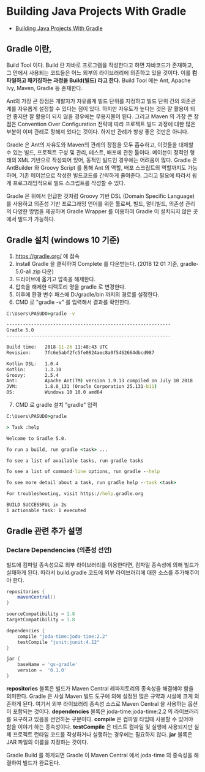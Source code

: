 # Building Java Projects With Gradle
- [Building Java Projects With Gradle](https://spring.io/guides/gs/gradle/#initial)

## Gradle 이란,
Build Tool 이다. Build 란 자바로 프로그램을 작성한다고 하면 자바코드가 존재하고, 그 안에서 사용되는 코드들은 어느 외부의 라이브러리에 의존하고 있을 것이다. 이를 __컴파일하고 패키징하는 과정을 Build(빌드) 라고 한다.__ Build Tool 에는 Ant, Apache Ivy, Maven, Gradle 등 존재한다.
   
Ant의 가장 큰 장점은 개발자가 자유롭게 빌드 단위를 지정하고 빌드 단위 간의 의존관계를 자유롭게 설정할 수 있다는 점이 있다. 하지만 자유도가 높다는 것은 잘 활용이 되면 좋지만 잘 활용이 되지 않을 경우에는 무용지물이 된다. 그리고 Maven 의 가장 큰 장점은 Convention Over Configuration 전략에 따라 프로젝트 빌드 과정에 대한 많은 부분이 이미 관례로 정해져 있다는 것이다. 하지만 관례가 항상 좋은 것만은 아니다.

Gradle 은 Ant의 자유도와 Maven의 관례의 장점을 모두 흡수하고, 이것들을 대체할 수 있는 빌드, 프로젝트 구성 및 관리, 테스트, 배포에 관한 툴이다. 메이븐이 정적인 형태의 XML 기반으로 작성되어 있어, 동적인 빌드인 경우에는 어려움이 많다. Gradle 은 AntBuilder 와 Groovy Script 를 통해 Ant 의 역할, 배포 스크립트의 역할까지도 가능하며, 기존 메이븐으로 작성한 빌드코드를 간략하게 줄여준다. 그리고 필요에 따라서 쉽게 프로그래밍적으로 빌드 스크립트를 작성할 수 있다.
   
Gradle 은 위에서 언급한 것처럼 Groovy 기반 DSL (Domain Specific Language) 를 사용하고 의존성 기반 프로그래밍 언어를 위한 툴로써, 빌드, 멀티빌드, 의존성 관리의 다양한 방법을 제공하며 Gradle Wrapper 를 이용하여 Gradle 이 설치되지 않은 곳에서 빌드가 가능하다.


## Gradle 설치 (windows 10 기준)
1. https://gradle.org/ 에 접속
2. Install Gradle 을 클릭하여 Complete 를 다운받는다. (2018 12 01 기준, gradle-5.0-all.zip 다운)
3. 드라이브에 옮기고 압축을 해제한다.
4. 압축을 해제한 디렉토리 명을 gradle 로 변경한다.
5. 이후에 환경 변수 패스에 D:/gradle/bin 까지의 경로를 설정한다.
6. CMD 로 "gradle -v" 를 입력해서 결과를 확인한다.
```cmd
C:\Users\PASUDO>gradle -v

------------------------------------------------------------
Gradle 5.0
------------------------------------------------------------

Build time:   2018-11-26 11:48:43 UTC
Revision:     7fc6e5abf2fc5fe0824aec8a0f5462664dbcd987

Kotlin DSL:   1.0.4
Kotlin:       1.3.10
Groovy:       2.5.4
Ant:          Apache Ant(TM) version 1.9.13 compiled on July 10 2018
JVM:          1.8.0_131 (Oracle Corporation 25.131-b11)
OS:           Windows 10 10.0 amd64
```
7. CMD 로 gradle 설치 "gradle" 입력
```cmd
C:\Users\PASUDO>gradle

> Task :help

Welcome to Gradle 5.0.

To run a build, run gradle <task> ...

To see a list of available tasks, run gradle tasks

To see a list of command-line options, run gradle --help

To see more detail about a task, run gradle help --task <task>

For troubleshooting, visit https://help.gradle.org

BUILD SUCCESSFUL in 2s
1 actionable task: 1 executed
```

## Gradle 관련 추가 설명
### Declare Dependencies (의존성 선언)
빌드에 컴파일 종속성으로 외부 라이브러리를 이용한다면, 컴파일 종속성에 의해 빌드가 실패하게 된다. 따라서 build.gradle 코드에 외부 라이브러리에 대한 소스를 추가해주어야 한다.
```gradle
repositories {
    mavenCentral()
}

sourceCompatibility = 1.8
targetCompatibility = 1.8

dependencies {
    compile "joda-time:joda-time:2.2"
    testCompile "junit:junit:4.12"
}

jar {
    baseName = 'gs-gradle'
    version =  '0.1.0'
}
```
__repositories__ 블록은 빌드가 Maven Central 레파지토리의 종속성을 해결해야 함을 의미한다. Gradle 은 사실 Maven 빌드 도구에 의해 설정된 많은 규약과 시설에 크게 의존하게 된다. 여기서 외부 라이브러리 종속성 소스로 Maven Central 을 사용하는 옵션이 포함되는 것이다. __dependencies__ 블록은 joda-time:joda-time:2.2 의 라이브러리를 요구하고 있음을 선언하는 구문이다. __compile__ 은 컴파일 타임때 사용할 수 있어야 함을 이야기 하는 종속성이다. __testCompile__ 은 테스트 컴파일 및 실행에 사용되지만 실제 프로젝트 런타임 코드를 작성하거나 실행하는 경우에는 필요하지 않다.   __jar__ 블록은 JAR 파일의 이름을 지정하는 것이다.   

Gradle Build 를 하게되면 Gradle 이 Maven Central 에서 joda-time 의 종속성을 해결하여 빌드가 완료된다.


